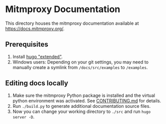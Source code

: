 # Mitmproxy Documentation

This directory houses the mitmproxy documentation available at <https://docs.mitmproxy.org/>.

## Prerequisites

 1. Install [hugo "extended"](https://gohugo.io/getting-started/installing/). 
 2. Windows users: Depending on your git settings, you may need to manually create a symlink from `/docs/src/examples` to `/examples`.

## Editing docs locally

 1. Make sure the mitmproxy Python package is installed and the virtual python environment was activated. See [CONTRIBUTING.md](../CONTRIBUTING.md#development-setup) for details.
 2. Run `./build.py` to generate additional documentation source files.
 3. Now you can change your working directory to `./src` and run `hugo server -D`.
